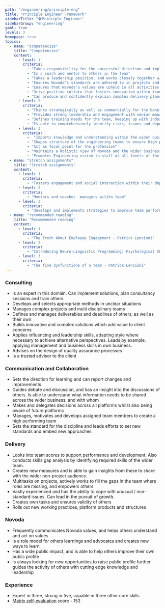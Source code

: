 ```yaml
---
path: "/engineering/principle-eng"
title: "Principle Engineer Framework"
sidebarTitle: "🛠Principle Engineer"
sidebarGroup: "engineering"
yaml: true
levels: 3
homepage: true
topics:
  - name: "competencies"
    title: "Competencies"
    content:
      - level: 1
        criteria:
          - "Takes responsibility for the successful direction and implementation of a project. Successfully balances client and project needs against the needs and ambitions of Novoda project team members"
          - "Is a coach and mentor to others in the team"
          - "Takes a leadership position, and works closely together with other business functions as well as the leadership team"
          - "Ensures Novoda’s standards are adhered to in projects and that business outcomes are achieved"
          - "Ensures that Novoda’s values are upheld in all activities within the business"
          - "Drive positive culture that fosters innovation within team"
          - "Can produce and confidently explain complex delivery plans"
      - level: 2
        criteria:
          - "Thinks strategically as well as commercially for the benefit of the client’s and Novoda’s longer term growth"
          - "Provides strong leadership and engagement with senior management, including the development of new opportunities for other team members"
          - "Defines training needs for the team, keeping up with industry trends"
          - "Is able to comprehensively identify risks, issues and dependencies within a project plan and produces coherent strategies to mitigate these"
      - level: 3
        criteria:
          -  "Imparts knowledge and understanding within the wider business, and ensures continuous improvement of the methodology and tools used within the discipline"
          - "Shapes structure of the engineering teams to ensure high performance"
          - "Act as focal point for the profession"
          - "Maintains a holistic view of Novoda and the wider business environment to monitor potential risks and exposures"
          - "Promotes Engineering vision to staff at all levels of the organisation"
  - name: "stretch assignments"
    title: "Stretch assignments"
    content:
      - level: 1
        criteria:
          - "Fosters engagement and social interaction within their department"     
      - level: 2
        criteria:          
          - "Mentors and coaches  managers witihn team"          
      - level: 3
        criteria:
          - "develops and implements strategies to improve team performance"   
  - name: "recommended reading"
    title: "Recommended reading"
    content:
      - level: 1
        criteria:
          - "The Truth About Employee Engagement - Patrick Lencioni"
      - level: 2
        criteria:          
          - "Introducing Neuro-Linguistic Programming: Psychological Skills for Understanding and Influencing People - Joseph OConnor"
      - level: 3
        criteria:
          - "The five dysfunctions of a team - Patrick Lencioni"
---
```

### Consulting
- Is an expert in this domain. Can implement solutions, plan consultancy sessions and train others
- Develops and selects appropriate methods in unclear situations
- Manages complex projects and multi disciplinary teams
- Defines and manages deliverables and deadlines of others, as well as their own
- Builds innovative and complex solutions which add value to client concerns
- Applies influencing and leadership skills, adapting style where necessary to achieve alternative perspectives. Leads by example, applying management and business skills in own business.
- Advises on the design of quality assurance processes
- Is a trusted advisor to the client

### Communication and Collaboration
- Sets the direction for learning and can report changes and improvements 
- Guides debate and discussion, and has an insight into the discussions of others. Is able to understand what information needs to be shared across the wider business, and with whom 
- Makes and delegates decisions across all platforms whilst also being aware of future platforms
- Manages, motivates and develops assigned team members to create a high performing team
- Sets the standard for the discipline and leads efforts to set new standards and embed new approaches

### Delivery
- Looks into team scores to support performance and development. Also conducts skills gap analysis by identifying required skills of the wider team. 
- Creates new measures and is able to gain insights from these to share with the wider non-project audience. 
- Multitasks on projects, actively works to fill the gaps in the team where roles are missing, and empowers others
- Vastly experienced and has the ability to cope with unusual / non-standard issues. Can lead in the pursuit of growth.
- Creates own tasks and ensures validity of others
- Rolls out new working practices, platform products and structures

### Novoda
- Frequently communicates Novoda values, and helps others understand and act on values
- Is a role model for others learnings and advocates and creates new ways to learn 
- Has a wide public impact, and is able to help others improve their own public profile
- Is always looking for new opportunities to raise public profile further
guides the activity of others with cutting edge knowledge and leadership

### Experience
- Expert in three, strong in five, capable in three other core skills
- [Matrix self-evaluation](https://docs.google.com/spreadsheets/d/1ttfRkbp2sfl69vepP-Pm-1ug42OmweD8jI_fMNTeJo8) score - 153
